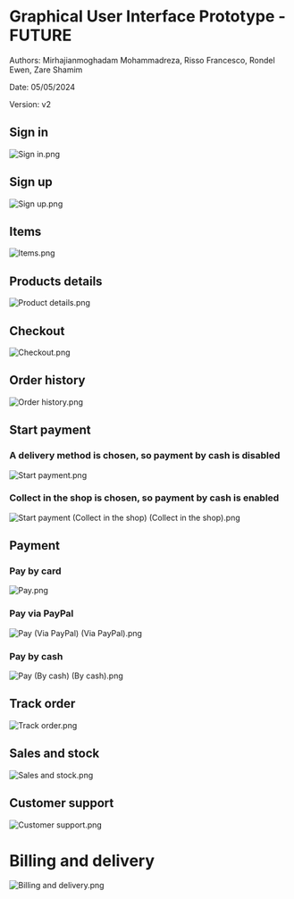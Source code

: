 # Graphical User Interface Prototype - FUTURE

Authors: Mirhajianmoghadam Mohammadreza, Risso Francesco, Rondel Ewen, Zare Shamim

Date: 05/05/2024

Version: v2

## Sign in

![Sign in.png](RequirementsV2%2FGUI%2FSign%20in%20.png)

## Sign up

![Sign up.png](RequirementsV2%2FGUI%2FSign%20up.png)

## Items

![Items.png](RequirementsV2%2FGUI%2FItems.png)

## Products details

![Product details.png](RequirementsV2%2FGUI%2FProduct%20details%20.png)

## Checkout

![Checkout.png](RequirementsV2%2FGUI%2FCheckout.png)

## Order history

![Order history.png](RequirementsV2%2FGUI%2FOrder%20history.png)

## Start payment

### A delivery method is chosen, so payment by cash is disabled

![Start payment.png](RequirementsV2/GUI/Start%20payment.png)

### Collect in the shop is chosen, so payment by cash is enabled

![Start payment (Collect in the shop) (Collect in the shop).png](<RequirementsV2/GUI/Start%20payment%20(Collect%20in%20the%20shop)%20(Collect%20in%20the%20shop).png>)

## Payment

### Pay by card

![Pay.png](RequirementsV2/GUI/Pay.png)

### Pay via PayPal

![Pay (Via PayPal) (Via PayPal).png](<RequirementsV2/GUI/Pay%20(Via%20PayPal)%20(Via%20PayPal).png>)

### Pay by cash

![Pay (By cash) (By cash).png](<RequirementsV2/GUI/Pay (By cash) (By cash).png>)

## Track order

![Track order.png](RequirementsV2/GUI/Track%20order.png)

## Sales and stock

![Sales and stock.png](RequirementsV2/GUI/Sales%20and%20stock.png)

## Customer support

![Customer support.png](RequirementsV2/GUI/Customer%20support.png)

# Billing and delivery

![Billing and delivery.png](RequirementsV2/GUI/Billing%20and%20delivery.png)
